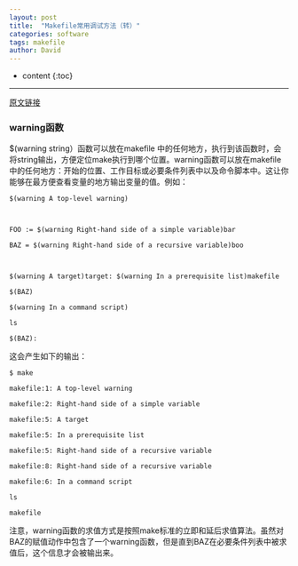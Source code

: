 ```yaml
---
layout: post
title:  "Makefile常用调试方法（转）"
categories: software
tags: makefile
author: David
---
```


* content
{:toc}

---

[原文链接](https://www.cnblogs.com/lotgu/p/5936465.html) 

### warning函数

$(warning string）函数可以放在makefile 中的任何地方，执行到该函数时，会将string输出，方便定位make执行到哪个位置。warning函数可以放在makefile 中的任何地方：开始的位置、工作目标或必要条件列表中以及命令脚本中。这让你能够在最方便查看变量的地方输出变量的值。例如：
```
$(warning A top-level warning)

 

FOO := $(warning Right-hand side of a simple variable)bar

BAZ = $(warning Right-hand side of a recursive variable)boo

 

$(warning A target)target: $(warning In a prerequisite list)makefile

$(BAZ)

$(warning In a command script)

ls

$(BAZ):
```

这会产生如下的输出：
```
$ make

makefile:1: A top-level warning

makefile:2: Right-hand side of a simple variable

makefile:5: A target

makefile:5: In a prerequisite list

makefile:5: Right-hand side of a recursive variable

makefile:8: Right-hand side of a recursive variable

makefile:6: In a command script

ls

makefile
```

注意，warning函数的求值方式是按照make标准的立即和延后求值算法。虽然对BAZ的赋值动作中包含了一个warning函数，但是直到BAZ在必要条件列表中被求值后，这个信息才会被输出来。